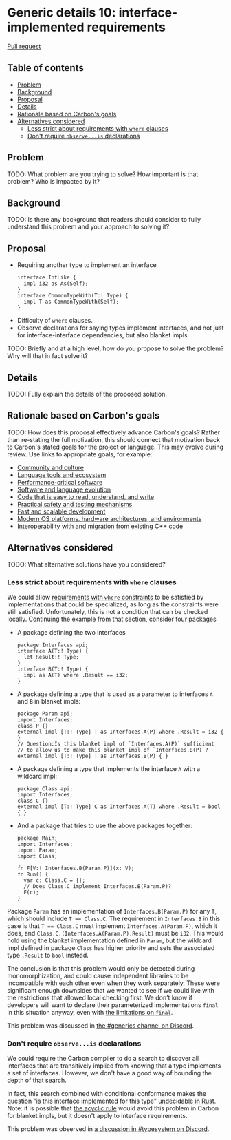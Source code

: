 # Generic details 10: interface-implemented requirements

<!--
Part of the Carbon Language project, under the Apache License v2.0 with LLVM
Exceptions. See /LICENSE for license information.
SPDX-License-Identifier: Apache-2.0 WITH LLVM-exception
-->

[Pull request](https://github.com/carbon-language/carbon-lang/pull/1088)

<!-- toc -->

## Table of contents

-   [Problem](#problem)
-   [Background](#background)
-   [Proposal](#proposal)
-   [Details](#details)
-   [Rationale based on Carbon's goals](#rationale-based-on-carbons-goals)
-   [Alternatives considered](#alternatives-considered)
    -   [Less strict about requirements with `where` clauses](#less-strict-about-requirements-with-where-clauses)
    -   [Don't require `observe...is` declarations](#dont-require-observeis-declarations)

<!-- tocstop -->

## Problem

TODO: What problem are you trying to solve? How important is that problem? Who
is impacted by it?

## Background

TODO: Is there any background that readers should consider to fully understand
this problem and your approach to solving it?

## Proposal

-   Requiring another type to implement an interface
    ```
    interface IntLike {
      impl i32 as As(Self);
    }
    interface CommonTypeWith(T:! Type) {
      impl T as CommonTypeWith(Self);
    }
    ```
-   Difficulty of `where` clauses.
-   Observe declarations for saying types implement interfaces, and not just for
    interface-interface dependencies, but also blanket impls

TODO: Briefly and at a high level, how do you propose to solve the problem? Why
will that in fact solve it?

## Details

TODO: Fully explain the details of the proposed solution.

## Rationale based on Carbon's goals

TODO: How does this proposal effectively advance Carbon's goals? Rather than
re-stating the full motivation, this should connect that motivation back to
Carbon's stated goals for the project or language. This may evolve during
review. Use links to appropriate goals, for example:

-   [Community and culture](/docs/project/goals.md#community-and-culture)
-   [Language tools and ecosystem](/docs/project/goals.md#language-tools-and-ecosystem)
-   [Performance-critical software](/docs/project/goals.md#performance-critical-software)
-   [Software and language evolution](/docs/project/goals.md#software-and-language-evolution)
-   [Code that is easy to read, understand, and write](/docs/project/goals.md#code-that-is-easy-to-read-understand-and-write)
-   [Practical safety and testing mechanisms](/docs/project/goals.md#practical-safety-and-testing-mechanisms)
-   [Fast and scalable development](/docs/project/goals.md#fast-and-scalable-development)
-   [Modern OS platforms, hardware architectures, and environments](/docs/project/goals.md#modern-os-platforms-hardware-architectures-and-environments)
-   [Interoperability with and migration from existing C++ code](/docs/project/goals.md#interoperability-with-and-migration-from-existing-c-code)

## Alternatives considered

TODO: What alternative solutions have you considered?

### Less strict about requirements with `where` clauses

We could allow
[requirements with `where` constraints](/docs/design/generics/details.md#requirements-with-where-constraints)
to be satisfied by implementations that could be specialized, as long as the
constraints were still satisfied. Unfortunately, this is not a condition that
can be checked locally. Continuing the example from that section, consider four
packages

-   A package defining the two interfaces

    ```
    package Interfaces api;
    interface A(T:! Type) {
      let Result:! Type;
    }
    interface B(T:! Type) {
      impl as A(T) where .Result == i32;
    }
    ```

-   A package defining a type that is used as a parameter to interfaces `A` and
    `B` in blanket impls:

    ```
    package Param api;
    import Interfaces;
    class P {}
    external impl [T:! Type] T as Interfaces.A(P) where .Result = i32 { }
    // Question:Is this blanket impl of `Interfaces.A(P)` sufficient
    // to allow us to make this blanket impl of `Interfaces.B(P)`?
    external impl [T:! Type] T as Interfaces.B(P) { }
    ```

-   A package defining a type that implements the interface `A` with a wildcard
    impl:

    ```
    package Class api;
    import Interfaces;
    class C {}
    external impl [T:! Type] C as Interfaces.A(T) where .Result = bool { }
    ```

-   And a package that tries to use the above packages together:

    ```
    package Main;
    import Interfaces;
    import Param;
    import Class;

    fn F[V:! Interfaces.B(Param.P)](x: V);
    fn Run() {
      var c: Class.C = {};
      // Does Class.C implement Interfaces.B(Param.P)?
      F(c);
    }
    ```

Package `Param` has an implementation of `Interfaces.B(Param.P)` for any `T`,
which should include `T == Class.C`. The requirement in `Interfaces.B` in this
case is that `T == Class.C` must implement `Interfaces.A(Param.P)`, which it
does, and `Class.C.(Interfaces.A(Param.P).Result)` must be `i32`. This would
hold using the blanket implementation defined in `Param`, but the wildcard impl
defined in package `Class` has higher priority and sets the associated type
`.Result` to `bool` instead.

The conclusion is that this problem would only be detected during
monomorphization, and could cause independent libraries to be incompatible with
each other even when they work separately. These were significant enough
downsides that we wanted to see if we could live with the restrictions that
allowed local checking first. We don't know if developers will want to declare
their parameterized implementations `final` in this situation anyway, even with
[the limitations on `final`](/docs/design/generics/details.md#libraries-that-can-contain-final-impls).

This problem was discussed in
[the #generics channel on Discord](https://discord.com/channels/655572317891461132/941071822756143115/941089885475962940).

### Don't require `observe...is` declarations

We could require the Carbon compiler to do a search to discover all interfaces
that are transitively implied from knowing that a type implements a set of
interfaces. However, we don't have a good way of bounding the depth of that
search.

In fact, this search combined with conditional conformance makes the question
"is this interface implemented for this type" undecidable
[in Rust](https://sdleffler.github.io/RustTypeSystemTuringComplete/). Note: it
is possible that
[the acyclic rule](/docs/design/generics/details.md#acyclic-rule) would avoid
this problem in Carbon for blanket impls, but it doesn't apply to interface
requirements.

This problem was observed in
[a discussion in #typesystem on Discord](https://discord.com/channels/655572317891461132/708431657849585705/938167784565792848).
